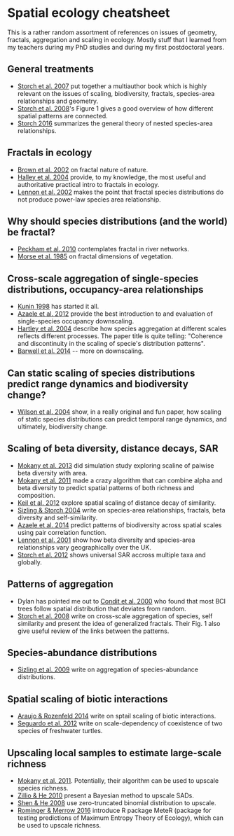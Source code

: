 # Spatial ecology cheatsheet

This is a rather random assortment of references on issues of geometry, fractals, aggregation and scaling in ecology. Mostly stuff that I learned from my teachers during my PhD studies and during my first postdoctoral years.

## General treatments

- [Storch et al. 2007](http://ebooks.cambridge.org/ebook.jsf?bid=CBO9780511814938) put together a multiauthor book which is highly relevant on the issues of scaling, biodiversity, fractals, species-area relationships and geometry.
- [Storch et al. 2008](http://www.cts.cuni.cz/~storch/publications/Storch_et_al_2008.pdf)'s Figure 1 gives a good overview of how different spatial patterns are connected.
- [Storch 2016](http://www.cts.cuni.cz/~storch/publications/Storch_2016_JVS_Nested_SAR.pdf) summarizes the general theory of nested species-area relationships.

## Fractals in ecology

- [Brown et al. 2002](http://www.fractal.org/Bewustzijns-Besturings-Model/Fractal-Nature.pdf) on fractal nature of nature.
- [Halley et al. 2004](http://www.uvm.edu/~pdodds/files/papers/others/2004/halley2004a.pdf) provide, to my knowledge, the most useful and authoritative practical intro to fractals in ecology.
- [Lennon et al. 2002](http://personal.victoria.ac.nz/stephen_hartley/pdfs/Lennon%20et%20al%2002%20OIKOS%20fractal%20SAR.PDF) makes the point that fractal species distributions do not produce power-law species area relationship. 

## Why should species distributions (and the world) be fractal?

- [Peckham et al. 2010](http://onlinelibrary.wiley.com/wol1/doi/10.1029/94WR03155/abstract) contemplates fractal in river networks.
- [Morse et al. 1985](http://www.nature.com/nature/journal/v314/n6013/pdf/314731a0.pdf) on fractal dimensions of vegetation.

## Cross-scale aggregation of single-species distributions, occupancy-area relationships

- [Kunin 1998](http://science.sciencemag.org/content/281/5382/1513.full-text.pdf+html) has started it all.
- [Azaele et al. 2012](https://www.researchgate.net/publication/225077957_Downscaling_species_occupancy_from_coarse_spatial_scales) provide the best introduction to and evaluation of single-species occupancy downscaling.
- [Hartley et al. 2004](http://rspb.royalsocietypublishing.org/content/271/1534/81) describe how species aggregation at different scales reflects different processes. The paper title is quite telling: "Coherence and discontinuity in the scaling of specie's distribution patterns".
- [Barwell et al. 2014](http://onlinelibrary.wiley.com/doi/10.1111/ddi.12203/full) -- more on downscaling.

## Can static scaling of species distributions predict range dynamics and biodiversity change?

- [Wilson et al. 2004](http://www.nature.com/nature/journal/v432/n7015/full/nature03031.html) show, in a really original and fun paper, how scaling of static species distributions can predict temporal range dynamics, and ultimately, biodiversity change.

## Scaling of beta diversity, distance decays, SAR

- [Mokany et al. 2013](http://onlinelibrary.wiley.com/doi/10.1111/jbi.12175/full) did simulation study exploring scaline of paiwise beta diversity with area.
- [Mokany et al. 2011](http://onlinelibrary.wiley.com/doi/10.1111/j.1461-0248.2011.01675.x/full) made a crazy algorithm that can combine alpha and beta diversity to predict spatial patterns of both richness and composition.
- [Keil et al. 2012](http://onlinelibrary.wiley.com/doi/10.1111/j.1365-2699.2012.02701.x/abstract) explore spatial scaling of distance decay of similarity.
- [Sizling & Storch 2004](http://www.cts.cuni.cz/~storch/publications/Sizling%20&%20Storch%202004.pdf) write on species-area relationships, fractals, beta diversity and self-similarity.
- [Azaele et al. 2014](http://onlinelibrary.wiley.com/doi/10.1111/2041-210X.12319/abstract) predict patterns of biodiversity across spatial scales using pair correlation function.
- [Lennon et al. 2001](http://onlinelibrary.wiley.com/doi/10.1046/j.0021-8790.2001.00563.x/pdf) show how beta diversity and species-area relationships vary geographically over the UK.
- [Storch et al. 2012](http://www.cts.cuni.cz/~storch/publications/Storch_et_al_2012_Nature_Universal_SAR_and_EAR.pdf) shows universal SAR accross multiple taxa and globally.

## Patterns of aggregation

- Dylan has pointed me out to [Condit et al. 2000](http://faculty.jsd.claremont.edu/dmcfarlane/bio176mcfarlane/pdf%20papers/Condit%20et%20al%202000.pdf) who found that most BCI trees follow spatial distribution that deviates from random.
- [Storch et al. 2008](http://www.cts.cuni.cz/~storch/publications/Storch_et_al_2008.pdf) write on cross-scale aggregation of species, self similarity and present the idea of generalized fractals. Their Fig. 1 also give useful review of the links between the patterns.
 
## Species-abundance distributions

- [Sizling et al. 2009](http://www.cts.cuni.cz/~storch/publications/Sizling_et_al_2009_PNAS.pdf) write on aggregation of species-abundance distributions.

## Spatial scaling of biotic interactions

- [Araujo & Rozenfeld 2014](http://onlinelibrary.wiley.com/doi/10.1111/j.1600-0587.2013.00643.x/full) write on sptail scaling of biotic interactions.
- [Seguardo et al. 2012](https://www.researchgate.net/publication/232273519_Patterns_of_coexistence_of_two_species_of_freshwater_turtles_are_affected_by_spatial_scale) write on scale-dependency of coexistence of two species of freshwater turtles.
 
## Upscaling local samples to estimate large-scale richness

- [Mokany et al. 2011](http://onlinelibrary.wiley.com/doi/10.1111/j.1461-0248.2011.01675.x/full). Potentially, their algorithm can be used to upscale species richness.
- [Zillio & He 2010](https://sites.ualberta.ca/~fhe/He-publications/Zillio_He.Oikos2010.pdf) present a Bayesian method to upscale SADs.
- [Shen & He 2008](https://sites.ualberta.ca/~fhe/He-publications/Shen_He.Ecology08.pdf) use zero-truncated binomial distribution to upscale.
- [Rominger & Merrow 2016](http://www.onlinelibrary.wiley.com/doi/10.1111/2041-210X.12625/abstract) introduce R package MeteR (package for testing predictions of Maximum Entropy Theory of Ecology), which can be used to upscale richness. 



